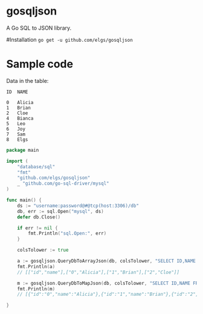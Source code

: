 gosqljson
=========

A Go SQL to JSON library.

#Installation
`go get -u github.com/elgs/gosqljson`

# Sample code
Data in the table:
```
ID	NAME

0	Alicia
1	Brian
2	Cloe
4	Bianca
5	Leo
6	Joy
7	Sam
8	Elgs
```
```go
package main

import (
	"database/sql"
	"fmt"
	"github.com/elgs/gosqljson"
	_ "github.com/go-sql-driver/mysql"
)

func main() {
	ds := "username:password@#@tcp(host:3306)/db"
	db, err := sql.Open("mysql", ds)
	defer db.Close()

	if err != nil {
		fmt.Println("sql.Open:", err)
	}

	colsTolower := true

	a := gosqljson.QueryDbToArrayJson(db, colsTolower, "SELECT ID,NAME FROM t LIMIT ?,?", 0, 3)
	fmt.Println(a)
	// [["id","name"],["0","Alicia"],["1","Brian"],["2","Cloe"]]

	m := gosqljson.QueryDbToMapJson(db, colsTolower, "SELECT ID,NAME FROM t LIMIT ?,?", 0, 3)
	fmt.Println(m)
	// [{"id":"0","name":"Alicia"},{"id":"1","name":"Brian"},{"id":"2","name":"Cloe"}]

}
```